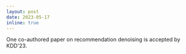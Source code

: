 ```yaml
---
layout: post
date: 2023-05-17
inline: true
---
```


One co-authored paper on recommendation denoising is accepted by KDD'23.
